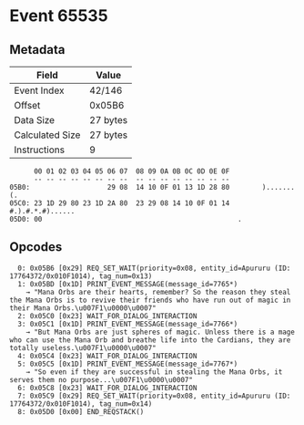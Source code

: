 # Event 65535

## Metadata

| Field           | Value    |
|-----------------|----------|
| Event Index     | 42/146   |
| Offset          | 0x05B6   |
| Data Size       | 27 bytes |
| Calculated Size | 27 bytes |
| Instructions    | 9        |

```
      00 01 02 03 04 05 06 07  08 09 0A 0B 0C 0D 0E 0F
      -- -- -- -- -- -- -- --  -- -- -- -- -- -- -- --
05B0:                   29 08  14 10 0F 01 13 1D 28 80        ).......(.
05C0: 23 1D 29 80 23 1D 2A 80  23 29 08 14 10 0F 01 14  #.).#.*.#)......
05D0: 00                                                .               
```

## Opcodes

```
  0: 0x05B6 [0x29] REQ_SET_WAIT(priority=0x08, entity_id=Apururu (ID: 17764372/0x010F1014), tag_num=0x13)
  1: 0x05BD [0x1D] PRINT_EVENT_MESSAGE(message_id=7765*)
    → "Mana Orbs are their hearts, remember? So the reason they steal the Mana Orbs is to revive their friends who have run out of magic in their Mana Orbs.\u007F1\u0000\u0007"
  2: 0x05C0 [0x23] WAIT_FOR_DIALOG_INTERACTION
  3: 0x05C1 [0x1D] PRINT_EVENT_MESSAGE(message_id=7766*)
    → "But Mana Orbs are just spheres of magic. Unless there is a mage who can use the Mana Orb and breathe life into the Cardians, they are totally useless.\u007F1\u0000\u0007"
  4: 0x05C4 [0x23] WAIT_FOR_DIALOG_INTERACTION
  5: 0x05C5 [0x1D] PRINT_EVENT_MESSAGE(message_id=7767*)
    → "So even if they are successful in stealing the Mana Orbs, it serves them no purpose...\u007F1\u0000\u0007"
  6: 0x05C8 [0x23] WAIT_FOR_DIALOG_INTERACTION
  7: 0x05C9 [0x29] REQ_SET_WAIT(priority=0x08, entity_id=Apururu (ID: 17764372/0x010F1014), tag_num=0x14)
  8: 0x05D0 [0x00] END_REQSTACK()
```
